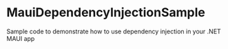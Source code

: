 # MauiDependencyInjectionSample
 Sample code to demonstrate how to use dependency injection in your .NET MAUI app
